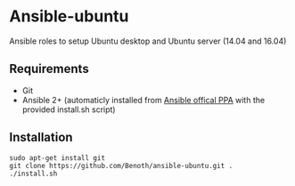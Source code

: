# Ansible-ubuntu
Ansible roles to setup Ubuntu desktop and Ubuntu server (14.04 and 16.04)


## Requirements
- Git
- Ansible 2+ (automaticly installed from [Ansible offical PPA](https://launchpad.net/~ansible/+archive/ubuntu/ansible) with the provided install.sh script)


## Installation
```
sudo apt-get install git
git clone https://github.com/Benoth/ansible-ubuntu.git .
./install.sh
```


